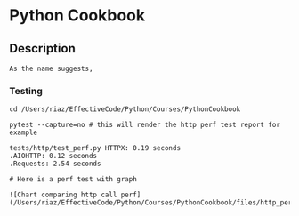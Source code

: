 # Python Cookbook

## Description

    As the name suggests, 

### Testing

    cd /Users/riaz/EffectiveCode/Python/Courses/PythonCookbook

    pytest --capture=no # this will render the http perf test report for example

    tests/http/test_perf.py HTTPX: 0.19 seconds
    .AIOHTTP: 0.12 seconds
    .Requests: 2.54 seconds

    # Here is a perf test with graph

    ![Chart comparing http call perf](/Users/riaz/EffectiveCode/Python/Courses/PythonCookbook/files/http_perf_report.png)